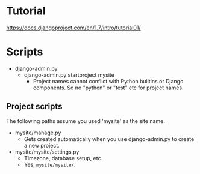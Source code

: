 

# Tutorial
https://docs.djangoproject.com/en/1.7/intro/tutorial01/

# Scripts
- django-admin.py
  - django-admin.py startproject mysite
    - Project names cannot conflict with Python builtins or Django components.  So no 
      "python" or "test" etc for project names.

## Project scripts
The following paths assume you used 'mysite' as the site name.

- mysite/manage.py
  - Gets created automatically when you use django-admin.py to create a new project.
- mysite/mysite/settings.py
  - Timezone, database setup, etc.
  - Yes, `mysite/mysite/`.


